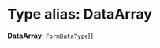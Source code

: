 # Type alias: DataArray

**DataArray**: [`FormDataType`](/en/auto-docs/form-core/types/FormDataType.md)\[]
